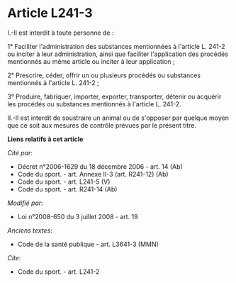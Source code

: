 # Article L241-3

I.-Il est interdit à toute personne de : 

1° Faciliter l'administration des substances mentionnées à l'article L. 241-2 ou inciter à leur administration, ainsi que
faciliter l'application des procédés mentionnés au même article ou inciter à leur application ; 

2° Prescrire, céder, offrir un ou plusieurs procédés ou substances mentionnés à l'article L. 241-2 ; 

3° Produire, fabriquer, importer, exporter, transporter, détenir ou acquérir les procédés ou substances mentionnés à
l'article L. 241-2. 

II.-Il est interdit de soustraire un animal ou de s'opposer par quelque moyen que ce soit aux mesures de contrôle prévues par
le présent titre.

**Liens relatifs à cet article**

_Cité par_:

  - Décret n°2006-1629 du 18 décembre 2006 - art. 14 (Ab)
  - Code du sport. - art. Annexe II-3 (art. R241-12) (Ab)
  - Code du sport. - art. L241-5 (V)
  - Code du sport. - art. R241-14 (Ab)

_Modifié par_:

  - Loi n°2008-650 du 3 juillet 2008 - art. 19

_Anciens textes_:

  - Code de la santé publique - art. L3641-3 (MMN)

_Cite_:

  - Code du sport. - art. L241-2
